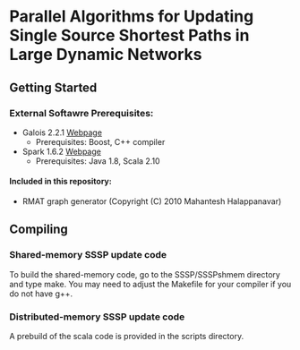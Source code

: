 # Parallel Algorithms for Updating Single Source Shortest Paths in Large Dynamic Networks

## Getting Started
### External Softawre Prerequisites:
* Galois 2.2.1 [Webpage](http://iss.ices.utexas.edu/projects/galois/downloads/Galois-2.2.1.tar.gz)
  * Prerequisites: Boost, C++ compiler
* Spark 1.6.2 [Webpage](https://spark.apache.org/docs/1.6.2/)
  * Prerequisites: Java 1.8, Scala 2.10
 

#### Included in this repository:
* RMAT graph generator (Copyright (C) 2010 Mahantesh Halappanavar)

## Compiling

### Shared-memory SSSP update code

To build the shared-memory code, go to the SSSP/SSSPshmem directory and type make. You may need to adjust the Makefile for your compiler if you do not have g++.

### Distributed-memory SSSP update code

A prebuild of the scala code is provided in the scripts directory. 




